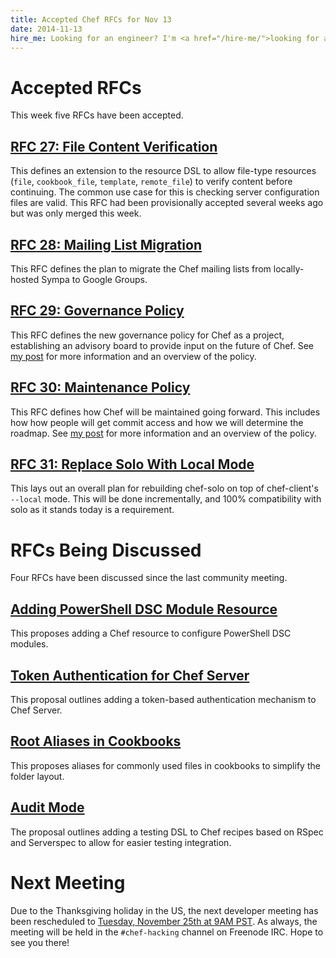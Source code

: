 ```yaml
---
title: Accepted Chef RFCs for Nov 13
date: 2014-11-13
hire_me: Looking for an engineer? I'm <a href="/hire-me/">looking for a new opportunity</a>!
---
```


# Accepted RFCs

This week five RFCs have been accepted.

## [RFC 27: File Content Verification](https://github.com/opscode/chef-rfc/blob/master/rfc027-file-content-verification.md)

This defines an extension to the resource DSL to allow file-type resources
(`file`, `cookbook_file`, `template`, `remote_file`) to verify content before
continuing. The common use case for this is checking server configuration
files are valid. This RFC had been provisionally accepted several weeks ago but
was only merged this week.

## [RFC 28: Mailing List Migration](https://github.com/opscode/chef-rfc/blob/master/rfc028-mailing-list-migration.md)

This RFC defines the plan to migrate the Chef mailing lists from locally-hosted
Sympa to Google Groups.

## [RFC 29: Governance Policy](https://github.com/opscode/chef-rfc/blob/master/rfc029-governance-policy.md)

This RFC defines the new governance policy for Chef as a project, establishing
an advisory board to provide input on the future of Chef. See
[my post](/chef-governance/) for more information and an overview of the policy.

## [RFC 30: Maintenance Policy](https://github.com/opscode/chef-rfc/blob/master/rfc030-maintenance-policy.md)

This RFC defines how Chef will be maintained going forward. This includes how
how people will get commit access and how we will determine the roadmap. See
[my post](/chef-governance/) for more information and an overview of the
policy.

## [RFC 31: Replace Solo With Local Mode](https://github.com/opscode/chef-rfc/blob/master/rfc31-replace-solo-with-local-mode.md)

This lays out an overall plan for rebuilding chef-solo on top of chef-client's
`--local` mode. This will be done incrementally, and 100% compatibility with
solo as it stands today is a requirement.

# RFCs Being Discussed

Four RFCs have been discussed since the last community meeting.

## [Adding PowerShell DSC Module Resource](https://github.com/opscode/chef-rfc/pull/57)

This proposes adding a Chef resource to configure PowerShell DSC modules.

## [Token Authentication for Chef Server](https://github.com/opscode/chef-rfc/pull/65)

This proposal outlines adding a token-based authentication mechanism to Chef
Server.

## [Root Aliases in Cookbooks](https://github.com/opscode/chef-rfc/pull/66)

This proposes aliases for commonly used files in cookbooks to simplify the
folder layout.

## [Audit Mode](https://github.com/opscode/chef-rfc/pull/69)

The proposal outlines adding a testing DSL to Chef recipes based on RSpec and
Serverspec to allow for easier testing integration.

# Next Meeting

Due to the Thanksgiving holiday in the US, the next developer meeting has
been rescheduled to [Tuesday, November 25th at 9AM PST](http://timesched.pocoo.org/?date=2014-11-25&tz=pacific-standard-time!,eastern-standard-time,gb:london,au:sydney,de:berlin&range=540,600).
As always, the meeting will be held in the `#chef-hacking` channel on Freenode
IRC. Hope to see you there!
